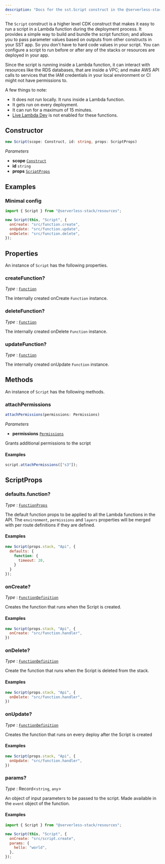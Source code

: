 ```yaml
---
description: "Docs for the sst.Script construct in the @serverless-stack/resources package"
---
```

<!--
!!!!!!!!!!!!!!!!!!!!!!!!!!!!!!!!!!!!!!!!!!!!!!!!!!!!!!!!!!!!!!!
!!                                                           !!
!!  This file has been automatically generated, do not edit  !!
!!                                                           !!
!!!!!!!!!!!!!!!!!!!!!!!!!!!!!!!!!!!!!!!!!!!!!!!!!!!!!!!!!!!!!!!
-->
The `Script` construct is a higher level CDK construct that makes it easy to run a script in a Lambda function during the deployment process. It provides a simple way to build and bundle the script function; and allows you to pass parameter values based on outputs from other constructs in your SST app. So you don't have to hard code values in your script. You can configure a script to run before or after any of the stacks or resources are deployed in your app.

Since the script is running inside a Lambda function, it can interact with resources like the RDS databases, that are inside a VPC; and make AWS API calls to services that the IAM credentials in your local environment or CI might not have permissions to.

A few things to note:
- It does not run locally. It runs inside a Lambda function.
- It gets run on every deployment.
- It can run for a maximum of 15 minutes.
- [Live Lambda Dev](../live-lambda-development.md) is not enabled for these functions.


## Constructor
```ts
new Script(scope: Construct, id: string, props: ScriptProps)
```
_Parameters_
- __scope__ [`Construct`](https://docs.aws.amazon.com/cdk/api/v2/docs/constructs.Construct.html)
- __id__ `string`
- __props__ [`ScriptProps`](#scriptprops)

## Examples

### Minimal config

```js
import { Script } from "@serverless-stack/resources";

new Script(this, "Script", {
  onCreate: "src/function.create",
  onUpdate: "src/function.update",
  onDelete: "src/function.delete",
});
```


## Properties
An instance of `Script` has the following properties.
### createFunction?

_Type_ : [`Function`](Function)

The internally created onCreate `Function` instance.

### deleteFunction?

_Type_ : [`Function`](Function)

The internally created onDelete `Function` instance.

### updateFunction?

_Type_ : [`Function`](Function)

The internally created onUpdate `Function` instance.

## Methods
An instance of `Script` has the following methods.
### attachPermissions

```ts
attachPermissions(permissions: Permissions)
```
_Parameters_
- __permissions__ [`Permissions`](Permissions)


Grants additional permissions to the script

#### Examples

```js
script.attachPermissions(["s3"]);
```

## ScriptProps



### defaults.function?

_Type_ : [`FunctionProps`](FunctionProps)

The default function props to be applied to all the Lambda functions in the API. The `environment`, `permissions` and `layers` properties will be merged with per route definitions if they are defined.

#### Examples

```js
new Script(props.stack, "Api", {
  defaults: {
    function: {
      timeout: 20,
    }
  }
});
```


### onCreate?

_Type_ : [`FunctionDefinition`](FunctionDefinition)

Creates the function that runs when the Script is created.

#### Examples

```js
new Script(props.stack, "Api", {
  onCreate: "src/function.handler",
})
```

### onDelete?

_Type_ : [`FunctionDefinition`](FunctionDefinition)

Create the function that runs when the Script is deleted from the stack.

#### Examples

```js
new Script(props.stack, "Api", {
  onDelete: "src/function.handler",
})
```

### onUpdate?

_Type_ : [`FunctionDefinition`](FunctionDefinition)

Creates the function that runs on every deploy after the Script is created

#### Examples

```js
new Script(props.stack, "Api", {
  onUpdate: "src/function.handler",
})
```

### params?

_Type_ : Record<`string`, `any`>

An object of input parameters to be passed to the script. Made available in the `event` object of the function.

#### Examples

```js
import { Script } from "@serverless-stack/resources";

new Script(this, "Script", {
  onCreate: "src/script.create",
  params: {
    hello: "world",
  },
});
```
